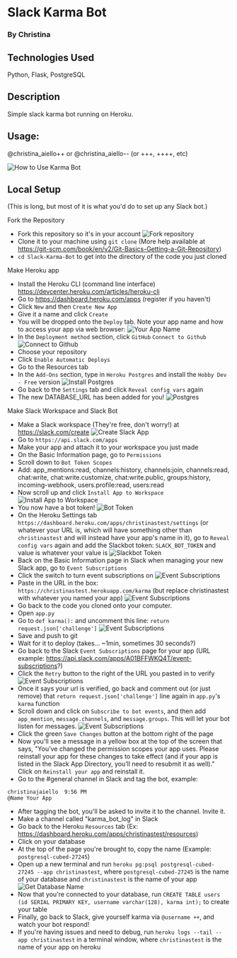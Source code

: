 # Slack Karma Bot
### By Christina

## Technologies Used
Python, Flask, PostgreSQL

## Description
Simple slack karma bot running on Heroku.

## Usage: 
@christina_aiello++ or @christina_aiello-- (or +++, ++++, etc)

![How to Use Karma Bot](https://github.com/cjaiello/Slack-Karma-Bot/blob/master/static/karma-bot-usage.gif)


## Local Setup
(This is long, but most of it is what you'd do to set up any Slack bot.)

Fork the Repository
* Fork this repository so it's in your account
![Fork repository](https://github.com/cjaiello/Slack-Karma-Bot/blob/master/static/fork-repository.png)
* Clone it to your machine using `git clone` (More help available at https://git-scm.com/book/en/v2/Git-Basics-Getting-a-Git-Repository)
* `cd Slack-Karma-Bot` to get into the directory of the code you just cloned

Make Heroku app
* Install the Heroku CLI (command line interface) https://devcenter.heroku.com/articles/heroku-cli
* Go to https://dashboard.heroku.com/apps (register if you haven't)
* Click `New` and then `Create New App`
* Give it a name and click `Create`
* You will be dropped onto the `Deploy` tab. Note your app name and how to access your app via web browser:
![Your App Name](https://github.com/cjaiello/Slack-Karma-Bot/blob/master/static/this-is-your-app-name.png)
* In the `Deployment method` section, click `GitHub` `Connect to Github`
![Connect to Github](https://github.com/cjaiello/Slack-Karma-Bot/blob/master/static/deployment-method-github.png)
* Choose your repository
* Click `Enable Automatic Deploys`
* Go to the Resources tab
* In the `Add-Ons` section, type in `Heroku Postgres` and install the `Hobby Dev - Free` version
![Install Postgres](https://github.com/cjaiello/Slack-Karma-Bot/blob/master/static/database-heroku-install-postgres.png)
* Go back to the `Settings` tab and click `Reveal config vars` again
* The new DATABASE_URL has been added for you!
![Postgres](https://github.com/cjaiello/Slack-Karma-Bot/blob/master/static/config-vars-database-url.png)


Make Slack Workspace and Slack Bot
* Make a Slack workspace (They're free, don't worry!) at https://slack.com/create
![Create Slack App](https://github.com/cjaiello/Slack-Karma-Bot/blob/master/static/create-slack-app.png)
* Go to `https://api.slack.com/apps`
* Make your app and attach it to your workspace you just made
* On the Basic Information page, go to `Permissions`
* Scroll down to `Bot Token Scopes`
* Add: app_mentions:read, channels:history, channels:join, channels:read, chat:write, chat:write.customize, chat:write.public, groups:history, incoming-webhook, users.profile:read, users:read
* Now scroll up and click `Install App to Workspace`
![Install App to Workspace](https://github.com/cjaiello/Slack-Karma-Bot/blob/master/static/permissions-tokens-access-token-install-to-workspace.png)
* You now have a bot token! 
![Bot Token](https://github.com/cjaiello/Slack-Karma-Bot/blob/master/static/permissions-tokens-access-token-to-copy.png)
* On the Heroku Settings tab `https://dashboard.heroku.com/apps/christinastest/settings` (or whatever your URL is, which will have something other than `christinastest` and will instead have your app's name in it), go to `Reveal config vars` again and add the Slackbot token: `SLACK_BOT_TOKEN` and value is whatever your value is
![Slackbot Token](https://github.com/cjaiello/Slack-Karma-Bot/blob/master/static/config-vars-slack-bot-token.png)
* Back on the Basic Information page in Slack when managing your new Slack app, go to `Event Subscriptions`
* Click the switch to turn event subscriptions on
![Event Subscriptions](https://github.com/cjaiello/Slack-Karma-Bot/blob/master/static/event-subscriptions-enable-events.png)
* Paste in the URL in the box: `https://christinastest.herokuapp.com/karma` (but replace christinastest with whatever you named your app)
![Event Subscriptions](https://github.com/cjaiello/Slack-Karma-Bot/blob/master/static/event-subscriptions-enable-events-endpoint-unverified.png)
* Go back to the code you cloned onto your computer.
* Open `app.py`
* Go to `def karma():` and uncomment this line: `return request.json['challenge']`
![Event Subscriptions](https://github.com/cjaiello/Slack-Karma-Bot/blob/master/static/event-subscriptions-enable-events-line-to-uncomment.png)
* Save and push to git
* Wait for it to deploy (takes... ~1min, sometimes 30 seconds?)
* Go back to the Slack `Event Subscriptions` page for your app (URL example: https://api.slack.com/apps/A01BFFWKQ4T/event-subscriptions?)
* Click the `Retry` button to the right of the URL you pasted in to verify
![Event Subscriptions](https://github.com/cjaiello/Slack-Karma-Bot/blob/master/static/event-subscriptions-enable-events-endpoint-verified.png)
* Once it says your url is verified, go back and comment out (or just remove) that `return request.json['challenge']` line again in `app.py`'s `karma` function
* Scroll down and click on `Subscribe to bot events`, and then add `app_mention`, `message.channels`, and `message.groups`. This will let your bot listen for messages.
![Event Subscriptions](https://github.com/cjaiello/Slack-Karma-Bot/blob/master/static/event-subscriptions-subscribe-to-bot-events.png)
* Click the green `Save Changes` button at the bottom right of the page
* Now you'll see a message in a yellow box at the top of the screen that says, "You’ve changed the permission scopes your app uses. Please reinstall your app for these changes to take effect (and if your app is listed in the Slack App Directory, you’ll need to resubmit it as well)." Click on `Reinstall your app` and reinstall it.
* Go to the #general channel in Slack and tag the bot, example: 
```
christinajaiello  9:56 PM
@Name Your App
```
* After tagging the bot, you'll be asked to invite it to the channel. Invite it.
* Make a channel called "karma_bot_log" in Slack
* Go back to the Heroku `Resources` tab (Ex: https://dashboard.heroku.com/apps/christinastest/resources)
* Click on your database
* At the top of the page you're brought to, copy the name (Example: `postgresql-cubed-27245`)
* Open up a new terminal and run `heroku pg:psql postgresql-cubed-27245 --app christinastest`, where `postgresql-cubed-27245` is the name of your database and `christinastest` is the name of your app
![Get Database Name](https://github.com/cjaiello/Slack-Karma-Bot/blob/master/static/get-database-name.png)
* Now that you're connected to your database, run `CREATE TABLE users (id SERIAL PRIMARY KEY, username varchar(128), karma int);` to create your table
* Finally, go back to Slack, give yourself karma via `@username ++`, and watch your bot respond!
* If you're having issues and need to debug, run `heroku logs --tail --app christinastest` in a terminal window, where `christinastest` is the name of your app on heroku
